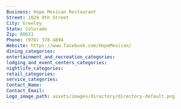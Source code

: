```yaml
---
Business: Hope Mexican Restaurant
Street: 1029 9th Street
City: Greeley
State: Colorado
Zip: 80631
Phone: (970) 378-4894
Website: https://www.facebook.com/HopeMexican/
dining_categories: 
entertainment_and_recreation_categories: 
lodging_and_event_centers_categories: 
nightlife_categories: 
retail_categories: 
service_categories: 
Contact_Name: 
Contact_Email: 
Logo_image_path: assets/images/directory/directory-default.png
---
```

